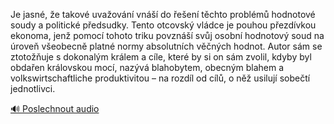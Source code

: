 
Je jasné, že takové uvažování vnáší do řešení těchto problémů hodnotové soudy a politické předsudky. Tento otcovský vládce je pouhou přezdívkou ekonoma, jenž pomocí tohoto triku povznáší svůj osobní hodnotový soud na úroveň všeobecně platné normy absolutních věčných hodnot. Autor sám se ztotožňuje s dokonalým králem a cíle, které by si on sám zvolil, kdyby byl obdařen královskou mocí, nazývá blahobytem, obecným blahem a volkswirtschaftliche produktivitou – na rozdíl od cílů, o něž usilují sobečtí jednotlivci.

[🔊 Poslechnout audio](/data/7-paragraphs/audio/chapter_139/para_015-Je-jasn-e-takov-uvaovn-vn-do-een-tch.mp3)
